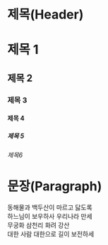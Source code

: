 # 제목(Header)

# 제목 1
## 제목 2
### 제목 3
#### 제목 4
##### 제목 5
###### 제목6

# 문장(Paragraph)

동해물과 백두산이 마르고 닳도록  
하느님이 보우하사 우리나라 만세  
무궁화 삼천리 화려 강산  
대한 사람 대한으로 길이 보전하세


 